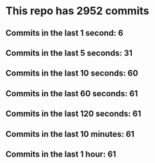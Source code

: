# This repo has 2952 commits

## Commits in the last 1 second: 6
## Commits in the last 5 seconds: 31
## Commits in the last 10 seconds: 60
## Commits in the last 60 seconds: 61
## Commits in the last 120 seconds: 61
## Commits in the last 10 minutes: 61
## Commits in the last 1 hour: 61
